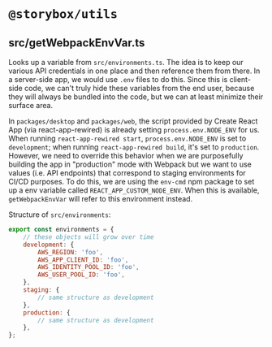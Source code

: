 # `@storybox/utils`

## src/getWebpackEnvVar.ts

Looks up a variable from `src/environments.ts`. The idea is to keep our various API credentials in one place and then reference them from there. In a server-side app, we would use `.env` files to do this. Since this is client-side code, we can't truly hide these variables from the end user, because they will always be bundled into the code, but we can at least minimize their surface area.

In `packages/desktop` and `packages/web`, the script provided by Create React App (via react-app-rewired) is already setting `process.env.NODE_ENV` for us. When running `react-app-rewired start`, `process.env.NODE_ENV` is set to `development`; when running `react-app-rewired build`, it's set to `production`. However, we need to override this behavior when we are purposefully building the app in "production" mode with Webpack but we want to use values (i.e. API endpoints) that correspond to staging environments for CI/CD purposes. To do this, we are using the `env-cmd` npm package to set up a env variable called `REACT_APP_CUSTOM_NODE_ENV`. When this is available, `getWebpackEnvVar` will refer to this environment instead.

Structure of `src/environments`:

```javascript
export const environments = {
    // these objects will grow over time
    development: {
        AWS_REGION: 'foo',
        AWS_APP_CLIENT_ID: 'foo',
        AWS_IDENTITY_POOL_ID: 'foo',
        AWS_USER_POOL_ID: 'foo',
    },
    staging: {
        // same structure as development
    },
    production: {
        // same structure as development
    },
};
```
